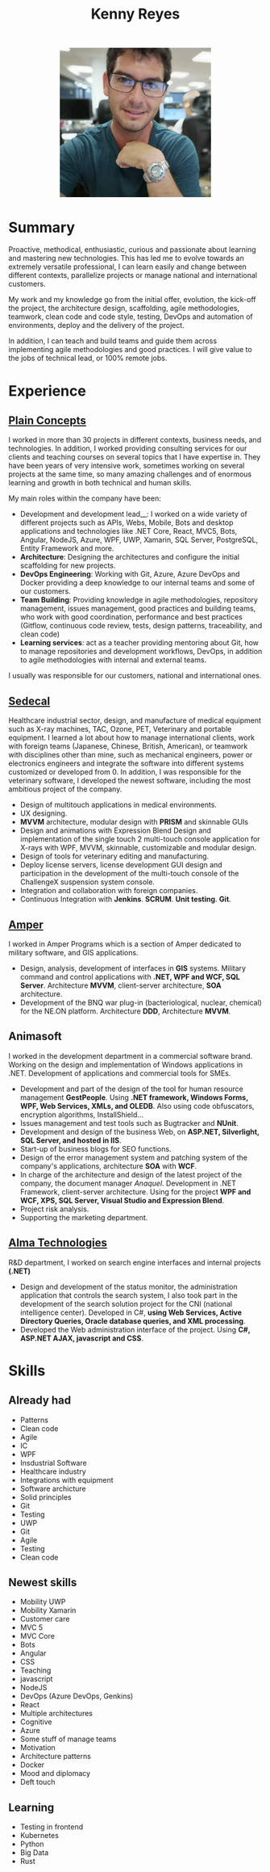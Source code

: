 <h1 align="center"> Kenny Reyes </h1> <br>
<p align="center">
  <a href="https://www.linkedin.com/in/kenny-reyes-26506918/">
    <img alt="Kenny Reyes" title="Kenny Reyes" src="../images/profileImage.jpg" width="300">
  </a>
</p>

# Summary

Proactive, methodical, enthusiastic, curious and passionate about learning and mastering new technologies. This has led me to evolve towards an extremely versatile professional, I can learn easily and change between different contexts, parallelize projects or manage national and international customers.

My work and my knowledge go from the initial offer, evolution, the kick-off the project, the architecture design, scaffolding, agile methodologies, teamwork, clean code and code style, testing, DevOps and automation of environments, deploy and the delivery of the project.

In addition, I can teach and build teams and guide them across implementing agile methodologies and good practices.
I will give value to the jobs of technical lead, or 100% remote jobs.

# Experience

## [Plain Concepts](http://www.plainconcepts.com)

I worked in more than 30 projects in different contexts, business needs, and technologies. In addition, I worked providing consulting services for our clients and teaching courses on several topics that I have expertise in.
They have been years of very intensive work, sometimes working on several projects at the same time, so many amazing challenges and of enormous learning and growth in both technical and human skills.

My main roles within the company have been:

- Development and development lead\_\_: I worked on a wide variety of different projects such as APIs, Webs, Mobile, Bots and desktop applications and technologies like .NET Core, React, MVC5, Bots, Angular, NodeJS, Azure, WPF, UWP, Xamarin, SQL Server, PostgreSQL, Entity Framework and more.
- **Architecture**: Designing the architectures and configure the initial scaffolding for new projects.
- **DevOps Engineering**: Working with Git, Azure, Azure DevOps and Docker providing a deep knowledge to our internal teams and some of our customers.
- **Team Building**: Providing knowledge in agile methodologies, repository management, issues management, good practices and building teams, who work with good coordination, performance and best practices (Gitflow, continuous code review, tests, design patterns, traceability, and clean code)
- **Learning services**: act as a teacher providing mentoring about Git, how to manage repositories and development workflows, DevOps, in addition to agile methodologies with internal and external teams.

I usually was responsible for our customers, national and international ones.

## [Sedecal](http://www.sedecal.com)

Healthcare industrial sector, design, and manufacture of medical equipment such as X-ray machines, TAC, Ozone, PET, Veterinary and portable equipment. I learned a lot about how to manage international clients, work with foreign teams (Japanese, Chinese, British, American), or teamwork with disciplines other than mine, such as mechanical engineers, power or electronics engineers and integrate the software into different systems customized or developed from 0. In addition, I was responsible for the veterinary software, I developed the newest software, including the most ambitious project of the company.

- Design of multitouch applications in medical environments.
- UX designing.
- **MVVM** architecture, modular design with **PRISM** and skinnable GUIs
- Design and animations with Expression Blend
  Design and implementation of the single touch 2 multi-touch console application for X-rays with WPF, MVVM, skinnable, customizable and modular design.
- Design of tools for veterinary editing and manufacturing.
- Deploy license servers, license development GUI design and participation in the development of the multi-touch console of the ChallengeX suspension system console.
- Integration and collaboration with foreign companies.
- Continuous Integration with **Jenkins**. **SCRUM**. **Unit testing**. **Git**.

## [Amper](https://www.grupoamper.com/)

I worked in Amper Programs which is a section of Amper dedicated to military software, and GIS applications.

- Design, analysis, development of interfaces in **GIS** systems. Military command and control applications with **.NET, WPF and WCF, SQL Server**. Architecture **MVVM**, client-server architecture, **SOA** architecture.
- Development of the BNQ war plug-in (bacteriological, nuclear, chemical) for the NE.ON platform. Architecture **DDD**, Architecture **MVVM**.

## Animasoft

I worked in the development department in a commercial software brand. Working on the design and implementation of Windows applications in .NET. Development of applications and commercial tools for SMEs.

- Development and part of the design of the tool for human resource management **GestPeople**. Using **.NET framework, Windows Forms, WPF, Web Services, XMLs, and OLEDB**. Also using code obfuscators, encryption algorithms, InstallShield...
- Issues management and test tools such as Bugtracker and **NUnit**.
- Development and design of the business Web, on **ASP.NET, Silverlight, SQL Server, and hosted in IIS**.
- Start-up of business blogs for SEO functions.
- Design of the error management system and patching system of the company's applications, architecture **SOA** with **WCF**.
- In charge of the architecture and design of the latest project of the company, the document manager _Anaquel_. Development in .NET Framework, client-server architecture. Using for the project **WPF and WCF, XPS, SQL Server, Visual Studio and Expression Blend**.
- Project risk analysis.
- Supporting the marketing department.

## [Alma Technologies](http://www.almatech.es/)

R&D department, I worked on search engine interfaces and internal projects **(.NET)**

- Design and development of the status monitor, the administration application that controls the search system, I also took part in the development of the search solution project for the CNI (national intelligence center). Developed in C#, **using Web Services, Active Directory Queries, Oracle database queries, and XML processing**.
- Developed the Web administration interface of the project. Using **C#, ASP.NET AJAX, javascript and CSS**.

# Skills

## Already had

- Patterns
- Clean code
- Agile
- IC
- WPF
- Insdustrial Software
- Healthcare industry
- Integrations with equipment
- Software archicture
- Solid principles
- Git
- Testing
- UWP
- Git
- Agile
- Testing
- Clean code

## Newest skills

- Mobility UWP
- Mobility Xamarin
- Customer care
- MVC 5
- MVC Core
- Bots
- Angular
- CSS
- Teaching
- javascript
- NodeJS
- DevOps (Azure DevOps, Genkins)
- React
- Multiple architectures
- Cognitive
- Azure
- Some stuff of manage teams
- Motivation
- Architecture patterns
- Docker
- Mood and diplomacy
- Deft touch

## Learning

- Testing in frontend
- Kubernetes
- Python
- Big Data
- Rust
